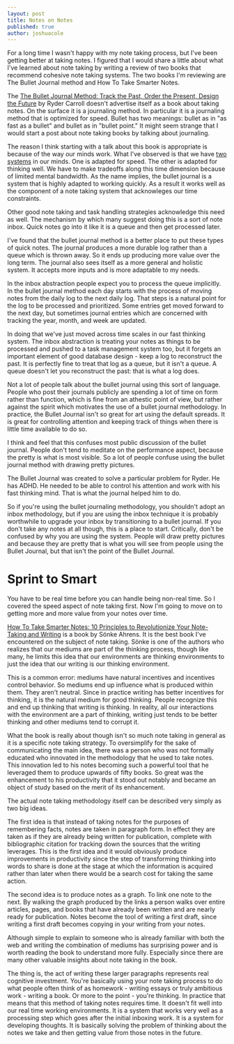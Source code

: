 ```yaml
---
layout: post
title: Notes on Notes
published: true
author: joshuacole
---
```


For a long time I wasn't happy with my note taking process, but I've been 
getting better at taking notes. I figured that I would share a 
little about what I've learned about note taking by writing a review of 
two books that recommend cohesive note taking systems. The two books 
I'm reviewing are The Bullet Journal method and How To Take Smarter Notes.

The [The Bullet Journal Method: Track the Past, Order the Present, Design the Future][bullet]
by Ryder Carroll doesn't advertise itself as a book about taking notes. On the surface 
it is a journaling method. In particular it is a journaling method that is optimized for 
speed. Bullet has two meanings: bullet as in "as fast as a bullet" and bullet as in "bullet point." 
It might seem strange that I would start a post about note taking books by talking about journaling.

The reason I think starting with a talk about this book is appropriate is because 
of the way our minds work. What I've observed is that we have [two systems][fastslow] in our minds. 
One is adapted for speed. The other is adapted for thinking well. We have to make tradeoffs 
along this time dimension because of limited mental bandwidth. As the name implies, the 
bullet journal is a system that is highly adapted to working quickly. As a result it 
works well as the component of a note taking system that acknowleges our time constraints.

Other good note taking and task handling strategies acknowledge this need as well. 
The mechanism by which many suggest doing this is a sort of note inbox. Quick notes 
go into it like it is a queue and then get processed later.

I've found that the bullet journal method is a better place to put these types of 
quick notes. The journal produces a more durable log rather than a queue which is 
thrown away. So it ends up producing more value over the long term. The journal 
also sees itself as a more general and holistic system. It accepts more inputs and 
is more adaptable to my needs.

In the inbox abstraction people expect you to process the queue implicitly. In the bullet 
journal method each day starts with the process of moving notes from the daily log to the 
next daily log. That steps is a natural point for the log to be processed and prioritized.
Some entries get moved forward to the next day, but sometimes journal entries which are 
concerned with tracking the year, month, and week are updated.

In doing that we've just moved across time scales in our fast thinking system. The 
inbox abstraction is treating your notes as things to be processed and pushed to a task management 
system too, but it forgets an important element of good database design - keep a log to reconstruct the 
past. It is perfectly fine to treat that log as a queue, but it isn't a queue. A queue doesn't 
let you reconstruct the past: that is what a log does.

Not a lot of people talk about the bullet journal using this sort of language. 
People who post their journals publicly are spending a lot of time on form rather than function, 
which is fine from an athestic point of view, but rather against the spirit which motivates 
the use of a bullet journal methodology. In practice, the Bullet Journal isn't so great for 
art using the default spreads. It is great for controlling attention and keeping track of things 
when there is little time available to do so. 

I think and feel that this confuses most public discussion of the bullet journal. People don't 
tend to meditate on the performance aspect, because the pretty is what is most visible. So a lot 
of people confuse using the bullet journal method with drawing pretty pictures.

<div class="p">
    <div class="marginnote">
        <p>
            The Bullet Journal was created to solve a particular problem for Ryder. He has ADHD. He needed to be 
            able to control his attention and work with his fast thinking mind. That is what the journal helped 
            him to do.
        </p>
    </div>
</div>

So if you're using the bullet journaling methodology, you shouldn't adopt an inbox methodology, but 
if you are using the inbox technique it is probably worthwhile to upgrade your inbox by transitioning 
to a bullet journal. If you don't take any notes at all though, this is a place to start. Critically, 
don't be confused by why you are using the system. People will draw pretty pictures and because they 
are pretty that is what you will see from people using the Bullet Journal, but that isn't the point of 
the Bullet Journal.


# Sprint to Smart

You have to be real time before you can handle being non-real time. So I covered the speed aspect 
of note taking first. Now I'm going to move on to getting more and more value from your notes over
time.

[How To Take Smarter Notes: 10 Principles to Revolutionize Your Note-Taking and Writing][smarter] is a book by Sönke Ahrens. It is the best book I've encountered on the subject of note taking. Sönke is one of the authors who realizes that our mediums are part of the thinking process, though like many, he limits this idea that our environments are thinking environments to just the idea that our writing is our thinking environment.

This is a common error: mediums have natural incentives and incentives control behavior. So mediums end up influence what is produced within them. They aren't neutral. Since in practice writing has better incentives for thinking, it is the natural medium for good thinking. People recognize this and end up thinking that writing is thinking. In reality, all our interactions with the environment are a part of thinking, writing just tends to be better thinking and other mediums tend to corrupt it.

What the book is really about though isn't so much note taking in general as it is a specific note taking strategy. To oversimplify for the sake of communicating the main idea, there was a person who was not formally educated who innovated in the methodology that he used to take notes. This innovation led to his notes becoming such a powerful tool that he leveraged them to produce upwards of fifty books. So great was the enhancement to his productivity that it stood out notably and became an object of study based on the merit of its enhancement.

The actual note taking methodology itself can be described very simply as two big ideas.

The first idea is that instead of taking notes for the purposes of remembering facts, notes are taken in paragraph form. In effect they are taken as if they are already being written for publication, complete with bibliographic citation for tracking down the sources that the writing leverages. This is the first idea and it would obviously produce improvements in productivity since the step of transforming thinking into words to share is done at the stage at which the information is acquired rather than later when there would be a search cost for taking the same action. 

The second idea is to produce notes as a graph. To link one note to the next. By walking the graph produced by the links a person walks over entire articles, pages, and books that have already been written and are nearly ready for publication. Notes become the tool of writing a first draft, since writing a first draft becomes copying in your writing from your notes.

Although simple to explain to someone who is already familiar with both the web and writing the combination of mediums has surprising power and is worth reading the book to understand more fully. Especially since there are many other valuable insights about note taking in the book.

The thing is, the act of writing these larger paragraphs represents real cognitive investment. You're basically using your note taking process to 
do what people often think of as homework - writing essays or truly ambitious work - writing a book. Or more to the point - you're thinking. 
In practice that means that this method of taking 
notes requires time. It doesn't fit well into our real time working environments. It is a system that works very well as a processing step which goes 
after the initial inboxing work. It is a system for developing thoughts. It is basically solving the problem of thinking about the notes we take and 
then getting value from those notes in the future.

[bullet]: https://www.amazon.com/gp/product/0525533338/ref=as_li_tl?ie=UTF8&camp=1789&creative=9325&creativeASIN=0525533338&linkCode=as2&tag=joshuacoles-20&linkId=ef58f3b997f7e8c7fd2622b1147e25d8
[fastslow]: https://en.wikipedia.org/wiki/Thinking,_Fast_and_Slow
[smarter]: https://www.amazon.com/gp/product/1542866502/ref=as_li_tl?ie=UTF8&tag=joshuacoles-20&camp=1789&creative=9325&linkCode=as2&creativeASIN=1542866502&linkId=ba677752efcd991d0396eae7d42e5c93 
[logstructured]: https://en.wikipedia.org/wiki/Log-structured_merge-tree